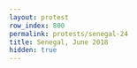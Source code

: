 ```yaml
---
layout: protest
row_index: 800
permalink: protests/senegal-24
title: Senegal, June 2018
hidden: true
---
```

